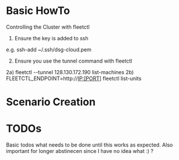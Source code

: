 Basic HowTo
====

Controlling the Cluster with fleetctl

1) Ensure the key is added to ssh 

e.g.  ssh-add ~/.ssh/dsg-cloud.pem 

2) Ensure you use the tunnel command with fleetctl

2a) fleetctl --tunnel 128.130.172.190 list-machines
2b) FLEETCTL_ENDPOINT=http://<IP:[PORT]> fleetctl list-units


Scenario Creation
====




TODOs
==== 

Basic todos what needs to be done until this works as expected. Also important for longer abstinecen since I have no 
idea what :) ? 
